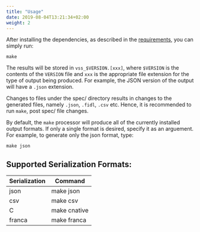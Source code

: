 ```yaml
---
title: "Usage"
date: 2019-08-04T13:21:34+02:00
weight: 2
---
```

After installing the dependencies, as described in the
[requirements](/tools/requirements), you can simply run:

    make

The results will be stored in ```vss_$VERSION.[xxx]```,
where ```$VERSION``` is the contents of the ```VERSION``` file and ```xxx``` is
the appropriate file extension for the type of output being produced.  For
example, the JSON version of the output will have a ```.json``` extension.

Changes to files under the spec/ directory results in changes to the generated
files, namely ```.json```, ```.fidl```, ```.csv``` etc.
Hence, it is recommended to run ```make```, post spec/ file changes.

By default, the ```make``` processor will produce all of the currently
installed output formats.  If only a single format is desired, specify it as
an arguement.  For example, to generate only the json format, type:

    make json

## Supported Serialization Formats:

| Serialization | Command |
| ------ | ----------- |
| json | make json |
| csv | make csv |
| C | make cnative |
| franca | make franca |
